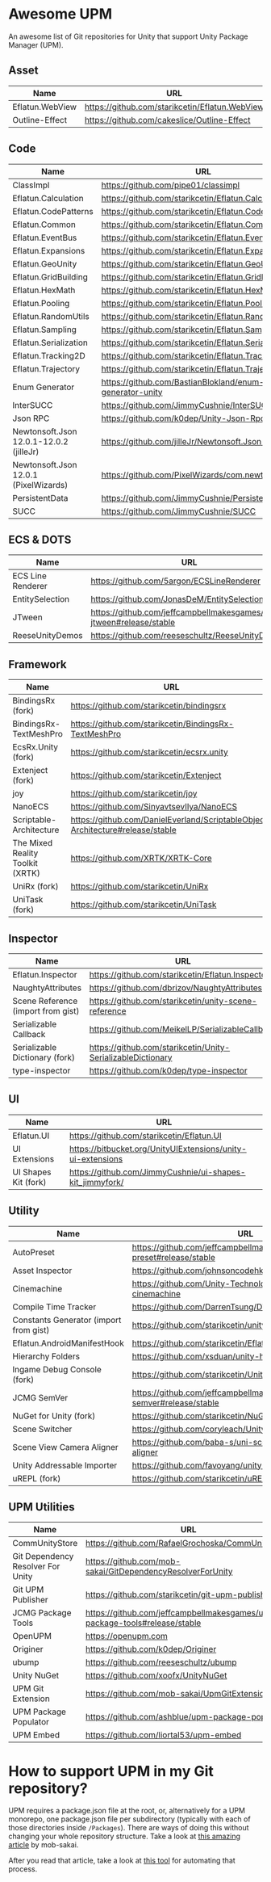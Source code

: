 # Awesome UPM
An awesome list of Git repositories for Unity that support Unity Package Manager (UPM).


## Asset

| Name                                      | URL                                                                                   |
|-------------------------------------------|---------------------------------------------------------------------------------------|
| Eflatun.WebView                           | https://github.com/starikcetin/Eflatun.WebView                                        |
| Outline-Effect                            | https://github.com/cakeslice/Outline-Effect                                           |


## Code

| Name                                      | URL                                                                                   |
|-------------------------------------------|---------------------------------------------------------------------------------------|
| ClassImpl                                 | https://github.com/pipe01/classimpl                                                   |
| Eflatun.Calculation                       | https://github.com/starikcetin/Eflatun.Calculation                                    |
| Eflatun.CodePatterns                      | https://github.com/starikcetin/Eflatun.CodePatterns                                   |
| Eflatun.Common                            | https://github.com/starikcetin/Eflatun.Common                                         |
| Eflatun.EventBus                          | https://github.com/starikcetin/Eflatun.EventBus                                       |
| Eflatun.Expansions                        | https://github.com/starikcetin/Eflatun.Expansions                                     |
| Eflatun.GeoUnity                          | https://github.com/starikcetin/Eflatun.GeoUnity                                       |
| Eflatun.GridBuilding                      | https://github.com/starikcetin/Eflatun.GridBuilding                                   |
| Eflatun.HexMath                           | https://github.com/starikcetin/Eflatun.HexMath                                        |
| Eflatun.Pooling                           | https://github.com/starikcetin/Eflatun.Pooling                                        |
| Eflatun.RandomUtils                       | https://github.com/starikcetin/Eflatun.RandomUtils                                    |
| Eflatun.Sampling                          | https://github.com/starikcetin/Eflatun.Sampling                                       |
| Eflatun.Serialization                     | https://github.com/starikcetin/Eflatun.Serialization                                  |
| Eflatun.Tracking2D                        | https://github.com/starikcetin/Eflatun.Tracking2D                                     |
| Eflatun.Trajectory                        | https://github.com/starikcetin/Eflatun.Trajectory                                     |
| Enum Generator                            | https://github.com/BastianBlokland/enum-generator-unity                               |
| InterSUCC                                 | https://github.com/JimmyCushnie/InterSUCC                                             |
| Json RPC                                  | https://github.com/k0dep/Unity-Json-Rpc                                               |
| Newtonsoft.Json 12.0.1-12.0.2 (jilleJr)   | https://github.com/jilleJr/Newtonsoft.Json-for-Unity                                  |
| Newtonsoft.Json 12.0.1 (PixelWizards)     | https://github.com/PixelWizards/com.newtonsoft.json                                   |
| PersistentData                            | https://github.com/JimmyCushnie/PersistentData                                        |
| SUCC                                      | https://github.com/JimmyCushnie/SUCC                                                  |


## ECS & DOTS

| Name                                      | URL                                                                                   |
|-------------------------------------------|---------------------------------------------------------------------------------------|
| ECS Line Renderer                         | https://github.com/5argon/ECSLineRenderer                                             |
| EntitySelection                           | https://github.com/JonasDeM/EntitySelection                                           |
| JTween                                    | https://github.com/jeffcampbellmakesgames/unity-jtween#release/stable                 |
| ReeseUnityDemos                           | https://github.com/reeseschultz/ReeseUnityDemos                                       |


## Framework

| Name                                      | URL                                                                                   |
|-------------------------------------------|---------------------------------------------------------------------------------------|
| BindingsRx (fork)                         | https://github.com/starikcetin/bindingsrx                                             |
| BindingsRx-TextMeshPro                    | https://github.com/starikcetin/BindingsRx-TextMeshPro                                 |
| EcsRx.Unity (fork)                        | https://github.com/starikcetin/ecsrx.unity                                            |
| Extenject (fork)                          | https://github.com/starikcetin/Extenject                                              |
| joy                                       | https://github.com/starikcetin/joy                                                    |
| NanoECS                                   | https://github.com/SinyavtsevIlya/NanoECS                                             |
| Scriptable-Architecture                   | https://github.com/DanielEverland/ScriptableObject-Architecture#release/stable        |
| The Mixed Reality Toolkit (XRTK)          | https://github.com/XRTK/XRTK-Core                                                     |
| UniRx (fork)                              | https://github.com/starikcetin/UniRx                                                  |
| UniTask (fork)                            | https://github.com/starikcetin/UniTask                                                |


## Inspector

| Name                                      | URL                                                                                   |
|-------------------------------------------|---------------------------------------------------------------------------------------|
| Eflatun.Inspector                         | https://github.com/starikcetin/Eflatun.Inspector                                      |
| NaughtyAttributes                         | https://github.com/dbrizov/NaughtyAttributes                                          |
| Scene Reference (import from gist)        | https://github.com/starikcetin/unity-scene-reference                                  |
| Serializable Callback                     | https://github.com/MeikelLP/SerializableCallback                                      |
| Serializable Dictionary (fork)            | https://github.com/starikcetin/Unity-SerializableDictionary                           |
| type-inspector                            | https://github.com/k0dep/type-inspector                                               |


## UI

| Name                                      | URL                                                                                   |
|-------------------------------------------|---------------------------------------------------------------------------------------|
| Eflatun.UI                                | https://github.com/starikcetin/Eflatun.UI                                             |
| UI Extensions                             | https://bitbucket.org/UnityUIExtensions/unity-ui-extensions                           |
| UI Shapes Kit (fork)                      | https://github.com/JimmyCushnie/ui-shapes-kit_jimmyfork/                              |


## Utility

| Name                                      | URL                                                                                   |
|-------------------------------------------|---------------------------------------------------------------------------------------|
| AutoPreset                                | https://github.com/jeffcampbellmakesgames/unity-auto-preset#release/stable            |
| Asset Inspector                           | https://github.com/johnsoncodehk/unity-asset-inspector                                |
| Cinemachine                               | https://github.com/Unity-Technologies/upm-package-cinemachine                         |
| Compile Time Tracker                      | https://github.com/DarrenTsung/DTCompileTimeTracker                                   |
| Constants Generator (import from gist)    | https://github.com/starikcetin/unity-constants-generator                              |
| Eflatun.AndroidManifestHook               | https://github.com/starikcetin/Eflatun.AndroidManifestHook                            |
| Hierarchy Folders                         | https://github.com/xsduan/unity-hierarchy-folders                                     |
| Ingame Debug Console (fork)               | https://github.com/starikcetin/UnityIngameDebugConsole                                |
| JCMG SemVer                               | https://github.com/jeffcampbellmakesgames/unity-semver#release/stable                 |
| NuGet for Unity (fork)                    | https://github.com/starikcetin/NuGetForUnity                                          |
| Scene Switcher                            | https://github.com/coryleach/UnitySceneSwitcher                                       |
| Scene View Camera Aligner                 | https://github.com/baba-s/uni-scene-view-camera-aligner                               |
| Unity Addressable Importer                | https://github.com/favoyang/unity-addressable-importer                                |
| uREPL (fork)                              | https://github.com/starikcetin/uREPL                                                  |


## UPM Utilities

| Name                                      | URL                                                                                   |
|-------------------------------------------|---------------------------------------------------------------------------------------|
| CommUnityStore                            | https://github.com/RafaelGrochoska/CommUnityStore                                     |
| Git Dependency Resolver For Unity         | https://github.com/mob-sakai/GitDependencyResolverForUnity                            |
| Git UPM Publisher                         | https://github.com/starikcetin/git-upm-publisher-2                                      |
| JCMG Package Tools                        | https://github.com/jeffcampbellmakesgames/unity-package-tools#release/stable          |
| OpenUPM                                   | https://openupm.com                                                                   |
| Originer                                  | https://github.com/k0dep/Originer                                                     |
| ubump                                     | https://github.com/reeseschultz/ubump                                                 |
| Unity NuGet                               | https://github.com/xoofx/UnityNuGet                                                   |
| UPM Git Extension                         | https://github.com/mob-sakai/UpmGitExtension                                          |
| UPM Package Populator                     | https://github.com/ashblue/upm-package-populator                                      |
| UPM Embed                                 | https://github.com/liortal53/upm-embed                                                |


# How to support UPM in my Git repository?

UPM requires a package.json file at the root, or, alternatively for a UPM monorepo, one package.json file per subdirectory (typically with each of those directories inside `/Packages`). There are ways of doing this without changing your whole repository structure. Take a look at [this amazing article](https://www.patreon.com/posts/25070968) by mob-sakai.

After you read that article, take a look at [this tool](https://github.com/starikcetin/git-upm-publisher-2) for automating that process.

